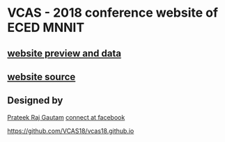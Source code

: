 # VCAS - 2018 conference website of ECED MNNIT

## [website preview and data](http://vcas18.github.io)
## [website source](https://github.com/VCAS18/vcas18.github.io)
## Designed by
[Prateek Raj Gautam](mailto:prateekrajgautam@gmail.com)
[connect at facebook](https://fb.com/prateekrajgatuam)

https://github.com/VCAS18/vcas18.github.io